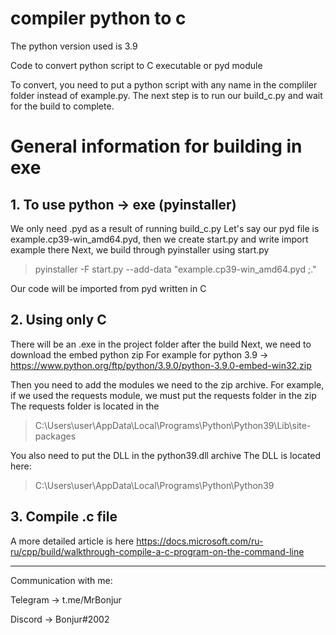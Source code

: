 # compiler python to c
The python version used is 3.9

Code to convert python script to C executable or pyd module



To convert, you need to put a python script with any name in the compliler folder instead of example.py.
The next step is to run our build_c.py and wait for the build to complete.

# General information for building in exe #

## 1. To use python -> exe (pyinstaller) ##

We only need .pyd as a result of running build_c.py
Let's say our pyd file is example.cp39-win_amd64.pyd,
then we create start.py and write import example there
Next, we build through pyinstaller using start.py
>pyinstaller -F start.py --add-data "example.cp39-win_amd64.pyd ;."

Our code will be imported from pyd written in C


## 2. Using only C ##
There will be an .exe in the project folder after the build
Next, we need to download the embed python zip
For example for python 3.9 -> https://www.python.org/ftp/python/3.9.0/python-3.9.0-embed-win32.zip

Then you need to add the modules we need to the zip archive.
For example, if we used the requests module, we must put the requests folder in the zip
The requests folder is located in the 
>C:\Users\user\AppData\Local\Programs\Python\Python39\Lib\site-packages 

You also need to put the DLL in the python39.dll archive
The DLL is located here:
>C:\Users\user\AppData\Local\Programs\Python\Python39


## 3. Compile .c file ##

A more detailed article is here
https://docs.microsoft.com/ru-ru/cpp/build/walkthrough-compile-a-c-program-on-the-command-line


---------------------
Communication with me:

Telegram -> t.me/MrBonjur

Discord -> Bonjur#2002
